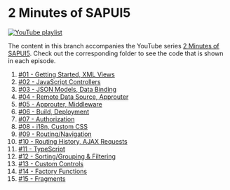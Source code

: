 # 2 Minutes of SAPUI5

[![YouTube playlist](youtube-playlist.png)](https://www.youtube.com/playlist?list=PL6RpkC85SLQC4kuj22e4hw85Sa1pClD8y)

The content in this branch accompanies the YouTube series [2 Minutes of SAPUI5](https://www.youtube.com/watch?v=J9NMwsipMkw&list=PL6RpkC85SLQBM78mD6AiJ1vKlSB7OWtUz). Check out the corresponding folder to see the code that is shown in each episode.

1. [#01 - Getting Started, XML Views](/episode01)
1. [#02 - JavaScript Controllers](/episode02)
1. [#03 - JSON Models, Data Binding](/episode03)
1. [#04 - Remote Data Source, Approuter](/episode04)
1. [#05 - Approuter, Middleware](/episode05)
1. [#06 - Build, Deployment](/episode06)
1. [#07 - Authorization](/episode07)
1. [#08 - i18n, Custom CSS](/episode08)
1. [#09 - Routing/Navigation](/episode09)
1. [#10 - Routing History, AJAX Requests](/episode10)
1. [#11 - TypeScript](/episode11)
1. [#12 - Sorting/Grouping & Filtering](/episode12)
1. [#13 - Custom Controls](/episode13/)
1. [#14 - Factory Functions](/episode14/)
1. [#15 - Fragments](/episode15/)